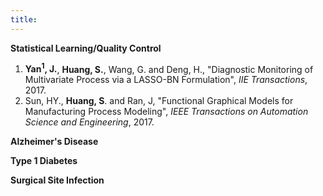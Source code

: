 ```yaml
---
title:
---
```


**Statistical Learning/Quality Control**
1. **Yan<sup>1</sup>, J.**, **Huang, S.**, Wang, G. and Deng, H., "Diagnostic Monitoring of Multivariate Process via a LASSO-BN Formulation", *IIE Transactions*, 2017. 
2. Sun, HY., **Huang, S**. and Ran, J, "Functional Graphical Models for Manufacturing Process Modeling", *IEEE Transactions on Automation Science and Engineering*, 2017. 

**Alzheimer's Disease**

**Type 1 Diabetes**

**Surgical Site Infection**